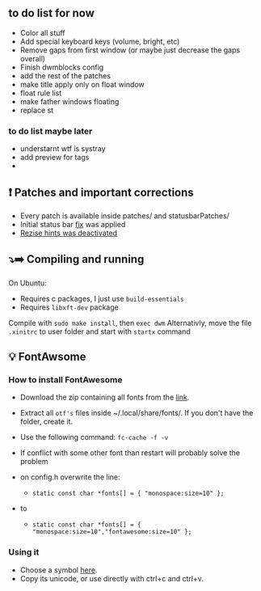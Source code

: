 ## to do list for now

- Color all stuff
- Add special keyboard keys (volume, bright, etc)
- Remove gaps from first window (or maybe just decrease the gaps overall)
- Finish dwmblocks config
- add the rest of the patches
- make title apply only on float window
- float rule list
- make father windows floating
- replace st

### to do list maybe later

- understarnt wtf is systray
- add preview for tags
- 

## :exclamation: Patches and important corrections

- Every patch is available inside patches/ and statusbarPatches/
- Initial status bar [fix](https://www.reddit.com/r/suckless/comments/nfc3xn/gaps_problem_with_multiple_monitors/) was applied
- [Rezise hints was deactivated](https://dwm.suckless.org/faq/)
 
## :arrow_heading_down::arrow_right: Compiling and running
On Ubuntu: 
 - Requires c packages, I just use `build-essentials`
 - Requires `libxft-dev` package

Compile with `sudo make install`, then `exec dwm`
Alternativly, move the file `.xinitrc` to user folder and start with `startx` command

## :bulb: FontAwsome

### How to install FontAwesome
- Download the zip containing all fonts from the [link](https://fontawesome.com/download).
- Extract all `otf's` files inside ~/.local/share/fonts/. If you don't have the folder, create it.
- Use the following command: ```fc-cache -f -v```
- If conflict with some other font than restart will probably solve the problem

- on config.h overwrite the line:
  + ``` static const char *fonts[] = { "monospace:size=10" }; ```
- to
  + ``` static const char *fonts[] = { "monospace:size=10","fontawesome:size=10" }; ```


### Using it
- Choose a symbol [here](https://fontawesome.com/v5.15/icons?d=gallery&p=2&s=brands,solid&m=free).
- Copy its unicode, or use directly with ctrl+c and ctrl+v.
